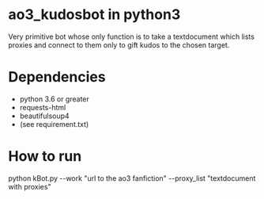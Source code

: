 # ao3_kudosbot in python3
Very primitive bot whose only function is to take a textdocument which lists proxies and connect to them only to gift kudos to the chosen target.

# Dependencies
* python 3.6 or greater
* requests-html
* beautifulsoup4
* (see requirement.txt)

# How to run
python kBot.py --work "url to the ao3 fanfiction" --proxy_list "textdocument with proxies"
